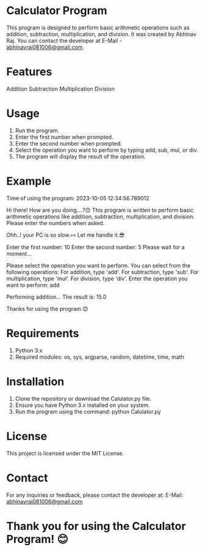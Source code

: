 # Calculator Program
This program is designed to perform basic arithmetic operations such as addition, subtraction, multiplication, and division. It was created by Abhinav Raj. You can contact the developer at E-Mail - abhinavraj081006@gmail.com.

# Features
Addition
Subtraction
Multiplication
Division

# Usage
1. Run the program.
2. Enter the first number when prompted.
3. Enter the second number when prompted.
4. Select the operation you want to perform by typing add, sub, mul, or div.
5. The program will display the result of the operation.

# Example

Time of using the program: 2023-10-05 12:34:56.789012

Hi there! How are you doing....?😊
This program is written to perform basic arithmetic operations like addition, subtraction, multiplication, and division.
Please enter the numbers when asked.

Ohh..! your PC is so slow.💀💀
Let me handle it.😎

Enter the first number: 10
Enter the second number: 5
Please wait for a moment...

Please select the operation you want to perform.
You can select from the following operations:
For addition, type 'add'. For subtraction, type 'sub'. For multiplication, type 'mul'. For division, type 'div'.
Enter the operation you want to perform: add

Performing addition...
The result is: 15.0

Thanks for using the program.😊

# Requirements
1. Python 3.x
2. Required modules: os, sys, argparse, random, datetime, time, math

# Installation
1. Clone the repository or download the Calulator.py file.
2. Ensure you have Python 3.x installed on your system.
3. Run the program using the command:
   python Calulator.py

# License
This project is licensed under the MIT License.

# Contact
For any inquiries or feedback, please contact the developer at:
E-Mail: abhinavraj081006@gmail.com

# Thank you for using the Calculator Program! 😊
